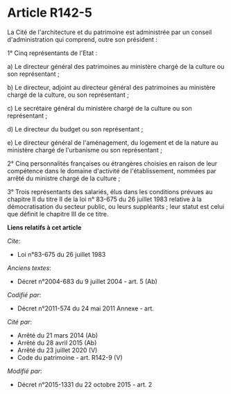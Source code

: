 # Article R142-5

La Cité de l'architecture et du patrimoine est administrée par un conseil d'administration qui comprend, outre son
président :

1° Cinq représentants de l'Etat :

a) Le directeur général des patrimoines au ministère chargé de la culture ou son représentant ;

b) Le directeur, adjoint au directeur général des patrimoines au ministère chargé de la culture, ou son représentant ;

c) Le secrétaire général du ministère chargé de la culture ou son représentant ;

d) Le directeur du budget ou son représentant ;

e) Le directeur général de l'aménagement, du logement et de la nature au ministère chargé de l'urbanisme ou son
représentant ;

2° Cinq personnalités françaises ou étrangères choisies en raison de leur compétence dans le domaine d'activité de
l'établissement, nommées par arrêté du ministre chargé de la culture ;

3° Trois représentants des salariés, élus dans les conditions prévues au chapitre II du titre II de la loi n° 83-675 du 26
juillet 1983 relative à la démocratisation du secteur public, ou leurs suppléants ; leur statut est celui que définit le
chapitre III de ce titre.

**Liens relatifs à cet article**

_Cite_:

  - Loi n°83-675 du 26 juillet 1983

_Anciens textes_:

  - Décret n°2004-683 du 9 juillet 2004 - art. 5 (Ab)

_Codifié par_:

  - Décret n°2011-574 du 24 mai 2011 Annexe - art.

_Cité par_:

  - Arrêté du 21 mars 2014 (Ab)
  - Arrêté du 28 avril 2015 (Ab)
  - Arrêté du 23 juillet 2020 (V)
  - Code du patrimoine - art. R142-9 (V)

_Modifié par_:

  - Décret n°2015-1331 du 22 octobre 2015 - art. 2
